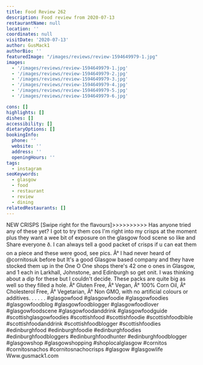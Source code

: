 ```yaml
---
title: Food Review 262
description: Food review from 2020-07-13
restaurantName: null
location: ''
coordinates: null
visitDate: '2020-07-13'
author: GusMack1
authorBio: ''
featuredImage: "/images/reviews/review-1594649979-1.jpg"
images:
  - '/images/reviews/review-1594649979-1.jpg'
  - '/images/reviews/review-1594649979-2.jpg'
  - '/images/reviews/review-1594649979-3.jpg'
  - '/images/reviews/review-1594649979-4.jpg'
  - '/images/reviews/review-1594649979-5.jpg'
  - '/images/reviews/review-1594649979-6.jpg'

cons: []
highlights: []
dishes: []
accessibility: []
dietaryOptions: []
bookingInfo:
  phone: ''
  website: ''
  address: ''
  openingHours: ''
tags:
  - instagram
seoKeywords:
  - glasgow
  - food
  - restaurant
  - review
  - dining
relatedRestaurants: []
---
```

NEW CRISPS [Swipe right for the flavours]>>>>>>>>>>
Has anyone tried any of these yet? I got to try them cos I'm right into my crisps at the moment plus they want a wee bit of exposure on the glasgow food scene so like and Share everyone ð. I can always tell a good packet of crisps if u can eat them on a piece and these were good, see pics.
Â°
I had never heard of @cornitosuk before but It's a good Glasgow based company and they have stocked them up in the One O One shops there's 42 one o ones in Glasgow, and 1 each in Larkhall, Johnstone, and Edinburgh so get onit. I was thinking about a dip for these but I couldn't decide. These packs are quite big as well so they filled a hole.
Â° Gluten Free, 
Â° Vegan, 
Â° 100% Corn Oil, 
Â° Cholesterol Free, 
Â° Vegetarian, 
Â° Non GMO, with no artificial colours or additives.
.
.
.
.
.
#glasgowfood #glasgowfoodie #glasgowfoodies #glasgowfoodblog #glasgowfoodblogger #glasgowfoodlover #glasgowfoodscene #glasgowfoodanddrink #glasgowfoodguide #scottishglasgowfoodies #scottishfood #scottishfoodie #scottishfoodbible #scottishfoodanddrink #scottishfoodblogger #scottishfoodies #edinburghfood #edinburghfoodie #edinburghfoodies #edinburghfoodbloggers #edinburghfoodhunter #edinburghfoodblogger #glasgowshop #glasgowshopping #shoplocalglasgow #cornitos #cornitosnachos #cornitosnachocrisps #glasgow #glasgowlife
Www.gusmack1.com
